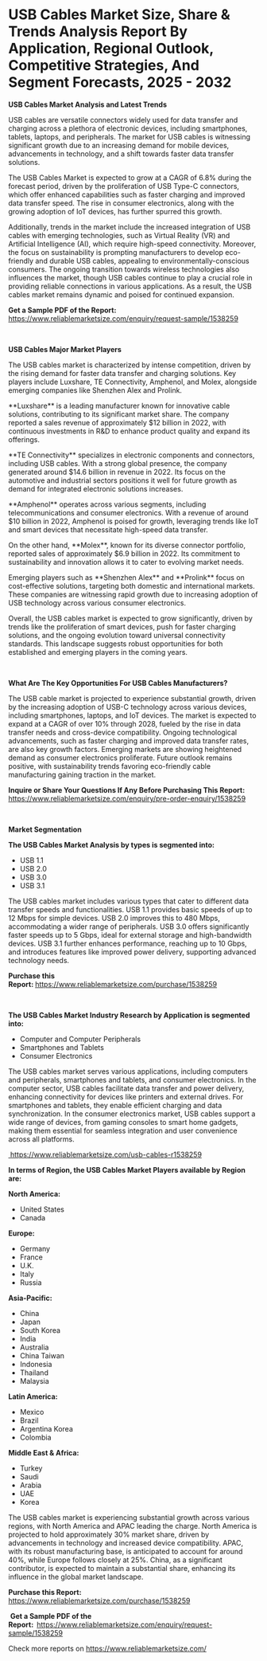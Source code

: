 <p><h1>USB Cables Market Size, Share & Trends Analysis Report By Application, Regional Outlook, Competitive Strategies, And Segment Forecasts, 2025 - 2032</h1></p><p><strong>USB Cables Market Analysis and Latest Trends</strong></p>
<p><p>USB cables are versatile connectors widely used for data transfer and charging across a plethora of electronic devices, including smartphones, tablets, laptops, and peripherals. The market for USB cables is witnessing significant growth due to an increasing demand for mobile devices, advancements in technology, and a shift towards faster data transfer solutions.</p><p>The USB Cables Market is expected to grow at a CAGR of 6.8% during the forecast period, driven by the proliferation of USB Type-C connectors, which offer enhanced capabilities such as faster charging and improved data transfer speed. The rise in consumer electronics, along with the growing adoption of IoT devices, has further spurred this growth.</p><p>Additionally, trends in the market include the increased integration of USB cables with emerging technologies, such as Virtual Reality (VR) and Artificial Intelligence (AI), which require high-speed connectivity. Moreover, the focus on sustainability is prompting manufacturers to develop eco-friendly and durable USB cables, appealing to environmentally-conscious consumers. The ongoing transition towards wireless technologies also influences the market, though USB cables continue to play a crucial role in providing reliable connections in various applications. As a result, the USB cables market remains dynamic and poised for continued expansion.</p></p>
<p><strong>Get a Sample PDF of the Report:&nbsp;</strong> <a href="https://www.reliablemarketsize.com/enquiry/request-sample/1538259?utm_campaign=1884&utm_medium=2&utm_source=Github&utm_content=ia&utm_term=10022025&utm_id=usb-cables">https://www.reliablemarketsize.com/enquiry/request-sample/1538259</a></p>
<p>&nbsp;</p>
<p><strong>USB Cables Major Market Players</strong></p>
<p><p>The USB cables market is characterized by intense competition, driven by the rising demand for faster data transfer and charging solutions. Key players include Luxshare, TE Connectivity, Amphenol, and Molex, alongside emerging companies like Shenzhen Alex and Prolink.</p><p>**Luxshare** is a leading manufacturer known for innovative cable solutions, contributing to its significant market share. The company reported a sales revenue of approximately $12 billion in 2022, with continuous investments in R&D to enhance product quality and expand its offerings.</p><p>**TE Connectivity** specializes in electronic components and connectors, including USB cables. With a strong global presence, the company generated around $14.6 billion in revenue in 2022. Its focus on the automotive and industrial sectors positions it well for future growth as demand for integrated electronic solutions increases.</p><p>**Amphenol** operates across various segments, including telecommunications and consumer electronics. With a revenue of around $10 billion in 2022, Amphenol is poised for growth, leveraging trends like IoT and smart devices that necessitate high-speed data transfer.</p><p>On the other hand, **Molex**, known for its diverse connector portfolio, reported sales of approximately $6.9 billion in 2022. Its commitment to sustainability and innovation allows it to cater to evolving market needs.</p><p>Emerging players such as **Shenzhen Alex** and **Prolink** focus on cost-effective solutions, targeting both domestic and international markets. These companies are witnessing rapid growth due to increasing adoption of USB technology across various consumer electronics.</p><p>Overall, the USB cables market is expected to grow significantly, driven by trends like the proliferation of smart devices, push for faster charging solutions, and the ongoing evolution toward universal connectivity standards. This landscape suggests robust opportunities for both established and emerging players in the coming years.</p></p>
<p>&nbsp;</p>
<p><strong>What Are The Key Opportunities For USB Cables Manufacturers?</strong></p>
<p><p>The USB cable market is projected to experience substantial growth, driven by the increasing adoption of USB-C technology across various devices, including smartphones, laptops, and IoT devices. The market is expected to expand at a CAGR of over 10% through 2028, fueled by the rise in data transfer needs and cross-device compatibility. Ongoing technological advancements, such as faster charging and improved data transfer rates, are also key growth factors. Emerging markets are showing heightened demand as consumer electronics proliferate. Future outlook remains positive, with sustainability trends favoring eco-friendly cable manufacturing gaining traction in the market.</p></p>
<p><strong>Inquire or Share Your Questions If Any Before Purchasing This Report:</strong> <a href="https://www.reliablemarketsize.com/enquiry/pre-order-enquiry/1538259?utm_campaign=1884&utm_medium=2&utm_source=Github&utm_content=ia&utm_term=10022025&utm_id=usb-cables">https://www.reliablemarketsize.com/enquiry/pre-order-enquiry/1538259</a></p>
<p>&nbsp;</p>
<p><strong>Market Segmentation</strong></p>
<p><strong>The USB Cables Market Analysis by types is segmented into:</strong></p>
<p><ul><li>USB 1.1</li><li>USB 2.0</li><li>USB 3.0</li><li>USB 3.1</li></ul></p>
<p><p>The USB cables market includes various types that cater to different data transfer speeds and functionalities. USB 1.1 provides basic speeds of up to 12 Mbps for simple devices. USB 2.0 improves this to 480 Mbps, accommodating a wider range of peripherals. USB 3.0 offers significantly faster speeds up to 5 Gbps, ideal for external storage and high-bandwidth devices. USB 3.1 further enhances performance, reaching up to 10 Gbps, and introduces features like improved power delivery, supporting advanced technology needs.</p></p>
<p><strong>Purchase this Report:&nbsp;</strong><a href="https://www.reliablemarketsize.com/purchase/1538259?utm_campaign=1884&utm_medium=2&utm_source=Github&utm_content=ia&utm_term=10022025&utm_id=usb-cables">https://www.reliablemarketsize.com/purchase/1538259</a></p>
<p>&nbsp;</p>
<p><strong>The USB Cables Market Industry Research by Application is segmented into:</strong></p>
<p><ul><li>Computer and Computer Peripherals</li><li>Smartphones and Tablets</li><li>Consumer Electronics</li></ul></p>
<p><p>The USB cables market serves various applications, including computers and peripherals, smartphones and tablets, and consumer electronics. In the computer sector, USB cables facilitate data transfer and power delivery, enhancing connectivity for devices like printers and external drives. For smartphones and tablets, they enable efficient charging and data synchronization. In the consumer electronics market, USB cables support a wide range of devices, from gaming consoles to smart home gadgets, making them essential for seamless integration and user convenience across all platforms.</p></p>
<p><a href="https://www.reliablemarketsize.com/usb-cables-r1538259?utm_campaign=1884&utm_medium=2&utm_source=Github&utm_content=ia&utm_term=10022025&utm_id=usb-cables">&nbsp;https://www.reliablemarketsize.com/usb-cables-r1538259</a></p>
<p><strong>In terms of Region, the USB Cables Market Players available by Region are:</strong></p>
<p>
    <p> <strong> North America: </strong>
        <ul>
            <li>United States</li>
            <li>Canada</li>
        </ul>
        </p> 
    <p> <strong> Europe: </strong>
        <ul>
            <li>Germany</li>
            <li>France</li>
            <li>U.K.</li>
            <li>Italy</li>
            <li>Russia</li>
        </ul>
        </p> 
    <p> <strong> Asia-Pacific: </strong>
        <ul>
            <li>China</li>
            <li>Japan</li>
            <li>South Korea</li>
            <li>India</li>
            <li>Australia</li>
            <li>China Taiwan</li>
            <li>Indonesia</li>
            <li>Thailand</li>
            <li>Malaysia</li>
        </ul>
        </p> 
    <p> <strong> Latin America: </strong>
        <ul>
            <li>Mexico</li>
            <li>Brazil</li>
            <li>Argentina Korea</li>
            <li>Colombia</li>
        </ul>
        </p> 
    <p> <strong> Middle East & Africa: </strong>
        <ul>
            <li>Turkey</li>
            <li>Saudi</li>
            <li>Arabia</li>
            <li>UAE</li>
            <li>Korea</li>
        </ul>
    </p>
    </p>
<p><p>The USB cables market is experiencing substantial growth across various regions, with North America and APAC leading the charge. North America is projected to hold approximately 30% market share, driven by advancements in technology and increased device compatibility. APAC, with its robust manufacturing base, is anticipated to account for around 40%, while Europe follows closely at 25%. China, as a significant contributor, is expected to maintain a substantial share, enhancing its influence in the global market landscape.</p></p>
<p><strong>Purchase this Report: </strong><a href="https://www.reliablemarketsize.com/purchase/1538259?utm_campaign=1884&utm_medium=2&utm_source=Github&utm_content=ia&utm_term=10022025&utm_id=usb-cables">https://www.reliablemarketsize.com/purchase/1538259</a></p>
<p>&nbsp;<strong>Get a Sample PDF of the Report:&nbsp;&nbsp;</strong><a href="https://www.reliablemarketsize.com/enquiry/request-sample/1538259?utm_campaign=1884&utm_medium=2&utm_source=Github&utm_content=ia&utm_term=10022025&utm_id=usb-cables">https://www.reliablemarketsize.com/enquiry/request-sample/1538259</a></p>
<p><strong></strong></p>
<p>Check more reports on <a href="https://www.reliablemarketsize.com/?utm_campaign=1884&utm_medium=2&utm_source=Github&utm_content=ia&utm_term=10022025&utm_id=usb-cables">https://www.reliablemarketsize.com/</a></p>